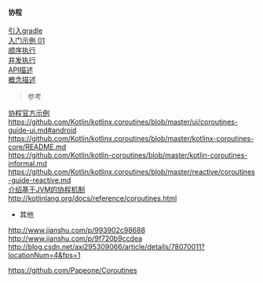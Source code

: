 #### 协程   

[引入gradle](UaseCase/CS_Gradle.md)  
[入门示例 01](UaseCase/CS_HelloWorld_001.md)  
[顺序执行 ](UaseCase/CS_Order_001.md)  
[并发执行 ](UaseCase/CS_Order_002.md)  
[API描述](ApiDescription/api_description.md)  
[概念描述](Concept/Concept.md)  


> 参考  

[协程官方示例](https://github.com/Kotlin/kotlinx.coroutines/blob/master/coroutines-guide.md)  
https://github.com/Kotlin/kotlinx.coroutines/blob/master/ui/coroutines-guide-ui.md#android  
https://github.com/Kotlin/kotlinx.coroutines/blob/master/kotlinx-coroutines-core/README.md  
https://github.com/Kotlin/kotlin-coroutines/blob/master/kotlin-coroutines-informal.md  
https://github.com/Kotlin/kotlinx.coroutines/blob/master/reactive/coroutines-guide-reactive.md  
[介绍基于JVM的协程机制](https://kotlinlang.org/docs/tutorials/coroutines-basic-jvm.html)   
http://kotlinlang.org/docs/reference/coroutines.html  

- 其他  

http://www.jianshu.com/p/993902c98688  
http://www.jianshu.com/p/9f720b9ccdea  
http://blog.csdn.net/axi295309066/article/details/78070011?locationNum=4&fps=1  

https://github.com/Papeone/Coroutines  



